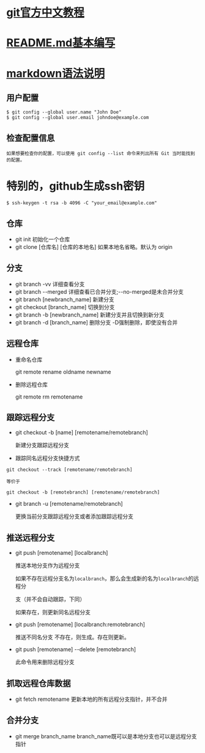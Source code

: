 

   # [git官方中文教程](https://git-scm.com/book/zh/v2)
   # [README.md基本编写](https://www.cnblogs.com/shiy/p/6526868.html)
   # [markdown语法说明](https://www.appinn.com/markdown)
   
## 用户配置
    $ git config --global user.name "John Doe"
    $ git config --global user.email johndoe@example.com
    
## 检查配置信息

    如果想要检查你的配置，可以使用 git config --list 命令来列出所有 Git 当时能找到的配置。
# 特别的，github生成ssh密钥
    $ ssh-keygen -t rsa -b 4096 -C "your_email@example.com"
## 仓库
  * git init
    初始化一个仓库
  * git clone [仓库名]  [仓库的本地名]
    如果本地名省略。默认为 origin
## 分支
  * git branch -vv
     详细查看分支
  * git branch --merged
     详细查看已合并分支;--no-merged是未合并分支
  * git branch [newbranch_name]
    新建分支
  * git checkout [branch_name]
    切换到分支
  * git branch -b [newbranch_name]
    新建分支并且切换到新分支
  * git branch -d [branch_name]
    删除分支 -D强制删除，即使没有合并
## 远程仓库 
 * 重命名仓库
   
    git remote rename oldname newname
    
  * 删除远程仓库
  
    git remote rm remotename
    

 
## 跟踪远程分支
  * git checkout -b [name]  [remotename/remotebranch] 
  
    新建分支跟踪远程分支
  
  *  跟踪同名远程分支快捷方式
  
    git checkout --track [remotename/remotebranch]
    
    等价于
    
    git checkout -b [remotebranch] [remotename/remotebranch]
    
  * git branch -u [remotename/remotebranch] 
  
    更换当前分支跟踪远程分支或者添加跟踪远程分支
    
## 推送远程分支
  * git push [remotename]  [localbranch] 
  
    推送本地分支作为远程分支
  
    如果不存在远程分支名为`localbranch`，那么会生成新的名为`localbranch`的远程分
    
    支（并不会自动跟踪，下同）
    
    如果存在，则更新同名远程分支
    
  * git push [remotename]  [localbranch:remotebranch] 
    
    推送不同名分支
    不存在，则生成。存在则更新。
  * git push [remotename] --delete [remotebranch]
  
    此命令用来删除远程分支
## 抓取远程仓库数据
  * git fetch remotename 
    更新本地的所有远程分支指针，并不合并
## 合并分支
  * git merge branch_name
    branch_name既可以是本地分支也可以是远程分支指针
